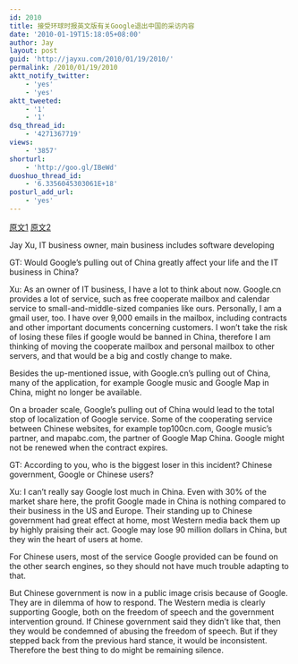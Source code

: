 ```yaml
---
id: 2010
title: 接受环球时报英文版有关Google退出中国的采访内容
date: '2010-01-19T15:18:05+08:00'
author: Jay
layout: post
guid: 'http://jayxu.com/2010/01/19/2010/'
permalink: /2010/01/19/2010
aktt_notify_twitter:
    - 'yes'
    - 'yes'
aktt_tweeted:
    - '1'
    - '1'
dsq_thread_id:
    - '4271367719'
views:
    - '3857'
shorturl:
    - 'http://goo.gl/IBeWd'
duoshuo_thread_id:
    - '6.3356045303061E+18'
posturl_add_url:
    - 'yes'
---
```


<a href="http://www.globaltimes.cn/content/499202.shtml" target="_blank">原文1</a> <a href="http://www.globaltimes.cn/content/499015.shtml" target="_blank">原文2</a>

Jay Xu, IT business owner, main business includes software developing

GT: Would Google’s pulling out of China greatly affect your life and the IT business in China?

Xu: As an owner of IT business, I have a lot to think about now. Google.cn provides a lot of service, such as free cooperate mailbox and calendar service to small-and-middle-sized companies like ours. Personally, I am a gmail user, too. I have over 9,000 emails in the mailbox, including contracts and other important documents concerning customers. I won’t take the risk of losing these files if google would be banned in China, therefore I am thinking of moving the cooperate mailbox and personal mailbox to other servers, and that would be a big and costly change to make.

Besides the up-mentioned issue, with Google.cn’s pulling out of China, many of the application, for example Google music and Google Map in China, might no longer be available.

On a broader scale, Google’s pulling out of China would lead to the total stop of localization of Google service. Some of the cooperating service between Chinese websites, for example top100cn.com, Google music’s partner, and mapabc.com, the partner of Google Map China. Google might not be renewed when the contract expires.

GT: According to you, who is the biggest loser in this incident? Chinese government, Google or Chinese users?

Xu: I can’t really say Google lost much in China. Even with 30% of the market share here, the profit Google made in China is nothing compared to their business in the US and Europe. Their standing up to Chinese government had great effect at home, most Western media back them up by highly praising their act. Google may lose 90 million dollars in China, but they win the heart of users at home.

For Chinese users, most of the service Google provided can be found on the other search engines, so they should not have much trouble adapting to that.

But Chinese government is now in a public image crisis because of Google. They are in dilemma of how to respond. The Western media is clearly supporting Google, both on the freedom of speech and the government intervention ground. If Chinese government said they didn’t like that, then they would be condemned of abusing the freedom of speech. But if they stepped back from the previous hard stance, it would be inconsistent. Therefore the best thing to do might be remaining silence.